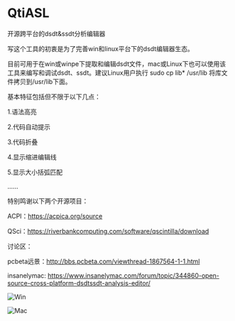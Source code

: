 # QtiASL
开源跨平台的dsdt&ssdt分析编辑器

写这个工具的初衷是为了完善win和linux平台下的dsdt编辑器生态。

目前可用于在win或winpe下提取和编辑dsdt文件，mac或Linux下也可以使用该工具来编写和调试dsdt、ssdt。建议Linux用户执行 sudo cp lib* /usr/lib 将库文件拷贝到/usr/lib下面。

基本特征包括但不限于以下几点：

1.语法高亮

2.代码自动提示

3.代码折叠

4.显示缩进编辑线

5.显示大小括弧匹配

......

特别鸣谢以下两个开源项目：

ACPI：https://acpica.org/source

QSci：https://riverbankcomputing.com/software/qscintilla/download

讨论区：

pcbeta远景：http://bbs.pcbeta.com/viewthread-1867564-1-1.html

insanelymac: https://www.insanelymac.com/forum/topic/344860-open-source-cross-platform-dsdtssdt-analysis-editor/


![Win](https://github.com/ic005k/QtiASL/blob/master/qtiasl-win-new.png)

![Mac](https://github.com/ic005k/QtiASL/blob/master/qtiasl-mac-new.png)
